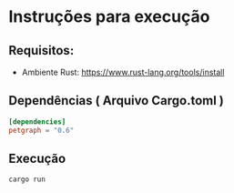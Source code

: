 # Instruções para execução 

## Requisitos:
- Ambiente Rust: https://www.rust-lang.org/tools/install

## Dependências ( Arquivo Cargo.toml )

```toml
[dependencies]
petgraph = "0.6"
```

## Execução

```sh
cargo run
```